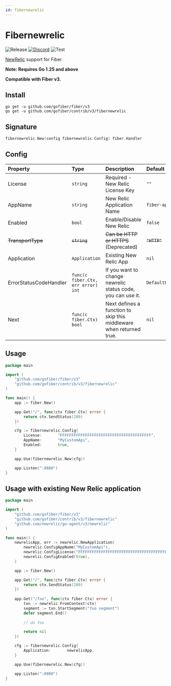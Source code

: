 ```yaml
---
id: fibernewrelic
---
```


# Fibernewrelic

![Release](https://img.shields.io/github/v/tag/gofiber/contrib?filter=fibernewrelic*)
[![Discord](https://img.shields.io/discord/704680098577514527?style=flat&label=%F0%9F%92%AC%20discord&color=00ACD7)](https://gofiber.io/discord)
![Test](https://github.com/gofiber/contrib/workflows/Test%20fibernewrelic/badge.svg)

[NewRelic](https://github.com/newrelic/go-agent) support for Fiber.

**Note: Requires Go 1.25 and above**

**Compatible with Fiber v3.**


## Install

```
go get -u github.com/gofiber/fiber/v3
go get -u github.com/gofiber/contrib/v3/fibernewrelic
```

## Signature

```go
fibernewrelic.New(config fibernewrelic.Config) fiber.Handler
```

## Config

| Property               | Type             | Description                                                 | Default                         |
|:-----------------------|:-----------------|:------------------------------------------------------------|:--------------------------------|
| License                | `string`         | Required - New Relic License Key                            | `""`                            |
| AppName                | `string`         | New Relic Application Name                                  | `fiber-api`                     |
| Enabled                | `bool`           | Enable/Disable New Relic                                    | `false`                         |
| ~~TransportType~~      | ~~`string`~~     | ~~Can be HTTP or HTTPS~~ (Deprecated)                       | ~~`"HTTP"`~~                    |
| Application            | `Application`    | Existing New Relic App                                      | `nil`                           |
| ErrorStatusCodeHandler | `func(c fiber.Ctx, err error) int`    | If you want to change newrelic status code, you can use it. | `DefaultErrorStatusCodeHandler` |
| Next                   | `func(c fiber.Ctx) bool`    | Next defines a function to skip this middleware when returned true.                                                           | `nil`                           |


## Usage

```go
package main

import (
	"github.com/gofiber/fiber/v3"
	"github.com/gofiber/contrib/v3/fibernewrelic"
)

func main() {
	app := fiber.New()

	app.Get("/", func(ctx fiber.Ctx) error {
		return ctx.SendStatus(200)
	})

	cfg := fibernewrelic.Config{
		License:       "FFFFFFFFFFFFFFFFFFFFFFFFFFFFFFFFFFFFFFFF",
		AppName:       "MyCustomApi",
		Enabled:       true,
	}

	app.Use(fibernewrelic.New(cfg))

	app.Listen(":8080")
}
```

## Usage with existing New Relic application

```go
package main

import (
	"github.com/gofiber/fiber/v3"
	"github.com/gofiber/contrib/v3/fibernewrelic"
	"github.com/newrelic/go-agent/v3/newrelic"
)

func main() {
	newrelicApp, err := newrelic.NewApplication(
		newrelic.ConfigAppName("MyCustomApi"),
		newrelic.ConfigLicense("FFFFFFFFFFFFFFFFFFFFFFFFFFFFFFFFFFFFFFFF"),
		newrelic.ConfigEnabled(true),
	)

	app := fiber.New()

	app.Get("/", func(ctx fiber.Ctx) error {
		return ctx.SendStatus(200)
	})
	
	app.Get("/foo", func(ctx fiber.Ctx) error {
		txn := newrelic.FromContext(ctx)
		segment := txn.StartSegment("foo segment")
		defer segment.End()
		
		// do foo 

		return nil
	})

	cfg := fibernewrelic.Config{
		Application:       newrelicApp,
	}

	app.Use(fibernewrelic.New(cfg))

	app.Listen(":8080")
}
```
